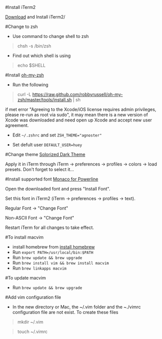 #Install iTerm2

[Download](http://www.iterm2.com/downloads.html) and Install iTerm2/

#Change to zsh

* Use command to change shell to zsh

> chsh -s /bin/zsh

* Find out which shell is using

> echo $SHELL

#Install [oh-my-zsh](https://github.com/robbyrussell/oh-my-zsh)

* Run the following 

> curl -L https://raw.github.com/robbyrussell/oh-my-zsh/master/tools/install.sh | sh

if met error "Agreeing to the Xcode/iOS license requires admin privileges, please re-run as root via sudo", it may mean there is a new version of Xcode was downloaded and need open up Xcode and accept new user agreement.

* Edit `~/.zshrc` and set `ZSH_THEME="agnoster"`

* Set defult user `DEFAULT_USER=huey`

#Change theme
[Solorized Dark Theme](https://raw.githubusercontent.com/altercation/solarized/master/iterm2-colors-solarized/Solarized%20Dark.itermcolors)

Apply it in iTerm through iTerm -> preferences -> profiles -> colors -> load presets. Don't forget to select it...

#Install supported font
[Monaco for Powerline](https://gist.github.com/kevinis/c788f85a654b2d7581d8)

Open the downloaded font and press "Install Font".

Set this font in iTerm2 (iTerm -> preferences -> profiles -> text).

Regular Font -> "Change Font"

Non-ASCII Font -> "Change Font"

Restart iTerm for all changes to take effect.

#To install macvim
* install homebrew from [install homebrew](http://brew.sh)
* Run `export PATH=/usr/local/bin:$PATH`
* Run `brew update && brew upgrade`
* Run `brew install vim && brew install macvim`
* Run `brew linkapps macvim`

#To update macvim
* Run `brew update && brew upgrade`

#Add vim configuration file
* In the new directory or Mac, the ~/.vim folder and the ~./vimrc configuration file are not exist. To create these files

> mkdir ~/.vim

> touch ~/.vimrc



